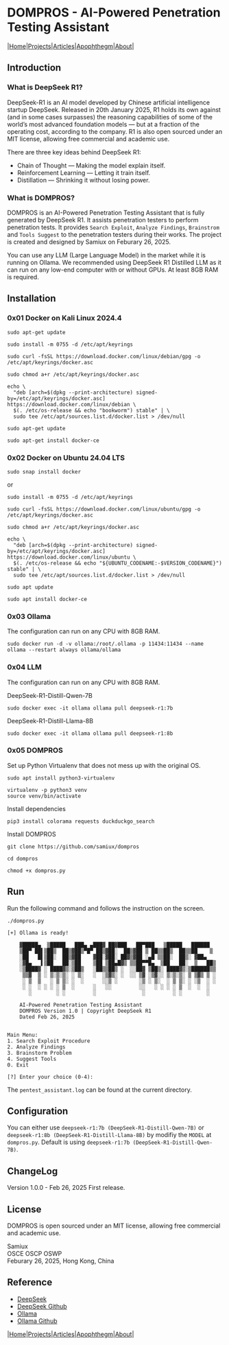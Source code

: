 # DOMPROS - AI-Powered Penetration Testing Assistant

|[Home](/README.md)|[Projects](/projects.md)|[Articles](/articles.md)|[Apophthegm](/apophthegm.md)|[About](/about.md)|

## Introduction

### What is DeepSeek R1?

DeepSeek-R1 is an AI model developed by Chinese artificial intelligence startup DeepSeek. Released in 20th January 2025, R1 holds its own against (and in some cases surpasses) the reasoning capabilities of some of the world’s most advanced foundation models — but at a fraction of the operating cost, according to the company. R1 is also open sourced under an MIT license, allowing free commercial and academic use.

There are three key ideas behind DeepSeek R1:

- Chain of Thought — Making the model explain itself.
- Reinforcement Learning — Letting it train itself.
- Distillation — Shrinking it without losing power.

### What is DOMPROS?

DOMPROS is an AI-Powered Penetration Testing Assistant that is fully generated by DeepSeek R1.  It assists penetration testers to perform penetration tests.  It provides ```Search Exploit```, ```Analyze Findings```, ```Brainstrom``` and ```Tools Suggest``` to the penetration testers during their works.  The project is created and designed by Samiux on Feburary 26, 2025.

You can use any LLM (Large Language Model) in the market while it is running on Ollama.  We recommended using DeepSeek R1 Distilled LLM as it can run on any low-end computer with or without GPUs.  At least 8GB RAM is required.

## Installation

### 0x01 Docker on Kali Linux 2024.4

```
sudo apt-get update

sudo install -m 0755 -d /etc/apt/keyrings

sudo curl -fsSL https://download.docker.com/linux/debian/gpg -o /etc/apt/keyrings/docker.asc

sudo chmod a+r /etc/apt/keyrings/docker.asc
```
```
echo \
  "deb [arch=$(dpkg --print-architecture) signed-by=/etc/apt/keyrings/docker.asc] https://download.docker.com/linux/debian \
  $(. /etc/os-release && echo "bookworm") stable" | \
  sudo tee /etc/apt/sources.list.d/docker.list > /dev/null

sudo apt-get update

sudo apt-get install docker-ce
```

### 0x02 Docker on Ubuntu 24.04 LTS

```
sudo snap install docker
```

or

```
sudo install -m 0755 -d /etc/apt/keyrings

sudo curl -fsSL https://download.docker.com/linux/ubuntu/gpg -o /etc/apt/keyrings/docker.asc

sudo chmod a+r /etc/apt/keyrings/docker.asc
```
```
echo \
  "deb [arch=$(dpkg --print-architecture) signed-by=/etc/apt/keyrings/docker.asc] https://download.docker.com/linux/ubuntu \
  $(. /etc/os-release && echo "${UBUNTU_CODENAME:-$VERSION_CODENAME}") stable" | \
  sudo tee /etc/apt/sources.list.d/docker.list > /dev/null

sudo apt update

sudo apt install docker-ce
```

### 0x03 Ollama

The configuration can run on any CPU with 8GB RAM.

```
sudo docker run -d -v ollama:/root/.ollama -p 11434:11434 --name ollama --restart always ollama/ollama
```

### 0x04 LLM

The configuration can run on any CPU with 8GB RAM.

DeepSeek-R1-Distill-Qwen-7B
```
sudo docker exec -it ollama ollama pull deepseek-r1:7b
```

DeepSeek-R1-Distill-Llama-8B
```
sudo docker exec -it ollama ollama pull deepseek-r1:8b
```

### 0x05 DOMPROS

Set up Python Virtualenv that does not mess up with the original OS.

```
sudo apt install python3-virtualenv

virtualenv -p python3 venv
source venv/bin/activate
```

Install dependencies

```
pip3 install colorama requests duckduckgo_search
```

Install DOMPROS

```
git clone https://github.com/samiux/dompros

cd dompros

chmod +x dompros.py
```

## Run

Run the following command and follows the instruction on the screen.

```
./dompros.py
```

```
[+] Ollama is ready!

    ▓█████▄  ▒█████   ███▄ ▄███▓ ██▓███   ██▀███   ▒█████   ██████ 
    ▒██▀ ██▌▒██▒  ██▒▓██▒▀█▀ ██▒▓██░  ██▒▓██ ▒ ██▒▒██▒  ██▒▒██    ▒ 
    ░██   █▌▒██░  ██▒▓██    ▓██░▓██░ ██▓▒▓██ ░▄█ ▒▒██░  ██▒░ ▓██▄   
    ░▓█▄   ▌▒██   ██░▒██    ▒██ ▒██▄█▓▒ ▒▒██▀▀█▄  ▒██   ██░  ▒   ██▒
    ░▒████▓ ░ ████▓▒░▒██▒   ░██▒▒██▒ ░  ░░██▓ ▒██▒░ ████▓▒░▒██████▒▒
     ▒▒▓  ▒ ░ ▒░▒░▒░ ░ ▒░   ░  ░▒▓▒░ ░  ░░ ▒▓ ░▒▓░░ ▒░▒░▒░ ▒ ▒▓▒ ▒ ░
     ░ ▒  ▒   ░ ▒ ▒░ ░  ░      ░░▒ ░       ░▒ ░ ▒░  ░ ▒ ▒░ ░ ░▒  ░ ░
     ░ ░  ░ ░ ░ ░ ▒  ░      ░   ░░         ░░   ░ ░ ░ ░ ▒  ░  ░  ░  
       ░        ░ ░         ░               ░         ░ ░        ░  
    
	AI-Powered Penetration Testing Assistant
	DOMPROS Version 1.0 | Copyright DeepSeek R1
	Dated Feb 26, 2025


Main Menu:
1. Search Exploit Procedure
2. Analyze Findings
3. Brainstorm Problem
4. Suggest Tools
0. Exit

[?] Enter your choice (0-4): 
```

The ```pentest_assistant.log``` can be found at the current directory.

## Configuration

You can either use ```deepseek-r1:7b (DeepSeek-R1-Distill-Qwen-7B)``` or ```deepseek-r1:8b (DeepSeek-R1-Distill-Llama-8B)``` by modifiy the ```MODEL``` at ```dompros.py```.  Default is using ```deepseek-r1:7b (DeepSeek-R1-Distill-Qwen-7B)```.

## ChangeLog

Version 1.0.0 - Feb 26, 2025 First release.

## License

DOMPROS is open sourced under an MIT license, allowing free commercial and academic use.

Samiux  
OSCE  OSCP  OSWP  
Feburary 26, 2025, Hong Kong, China  

## Reference

- [DeepSeek](https://www.deepseek.com/)  
- [DeepSeek Github](https://github.com/deepseek-ai)  
- [Ollama](https://ollama.com/)  
- [Ollama Github](https://github.com/ollama/ollama)  

|[Home](/README.md)|[Projects](/projects.md)|[Articles](/articles.md)|[Apophthegm](/apophthegm.md)|[About](/about.md)|

